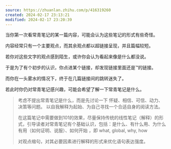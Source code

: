 ```yaml
---
source: https://zhuanlan.zhihu.com/p/416319260
created: 2024-02-17 23:13:21
modified: 2024-02-17 23:20:39
---
```



当你第一次看常青笔记的某一篇内容，可能会认为这些笔记的形式有些奇怪。

内容经常只有一个主要观点，而其余观点都以超链接呈现，并且篇幅较短。

若你对这些文字的观点感到陌生，或许你会认为看起来像是什么都没说。

于是为了有个初步的认识，你点进某个链接，却发现链接里面还是™的链接。

而你在一头雾水的情况下，终于在几篇链接间的跳转迷失了。

若此时你仍对常青笔记感兴趣，可能会希望了解一下常青笔记是什么。

> 考虑不提出常青笔记是什么，而是先讨论一下 怀疑、相信、可信、动力、决策等问题。 以自我解释为起始、为自己寻找一个合适自身的阅读方法。
> 
> 在这篇笔记中需要做到101的效果，尽量保持传统的线性笔记（解释）的形式，引导读者对常青笔记有个基础认识，包括：是什么、有什么用、为什么有用（如何证明、说服）、如何开始 ，即 what, global, why, how
> 
> 对观点缩句，对其必要因素进行解释的形式来优化语句表达强度。





